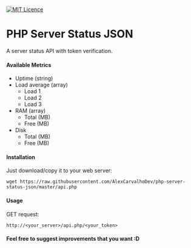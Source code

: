 [![MIT Licence](https://img.shields.io/badge/License-MIT-blue.svg)](https://github.com/AlexCarvalhoDev/php-server-status-json/blob/master/LICENSE)

# PHP Server Status JSON
A server status API with token verification.

#### Available Metrics
* Uptime (string)
* Load average (array)
  * Load 1
  * Load 2
  * Load 3
* RAM (array)
  * Total (MB)
  * Free (MB)
* Disk
  * Total (MB)
  * Free (MB)

#### Installation
Just download/copy it to your web server:
```
wget https://raw.githubusercontent.com/AlexCarvalhoDev/php-server-status-json/master/api.php
```

#### Usage
GET request:
```
http://<your_server>/api.php/<your_token>
```

#### Feel free to suggest improvements that you want :D
